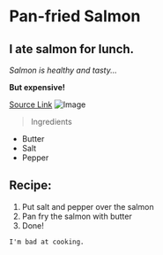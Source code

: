 # Pan-fried Salmon
## I ate salmon for lunch.
*Salmon is healthy and tasty...*

**But expensive!**

[Source Link](https://bryan-mb.github.io/cse15l-lab-reports/)
![Image](https://cdn.apartmenttherapy.info/image/upload/f_auto,q_auto:eco,c_fill,g_auto,w_1500,ar_3:2/k%2FPhoto%2FSeries%2F2019-09-snapshot-cooking-garlic-butter%2F2019-09-04_Kitchn83910_)

> Ingredients

* Butter
* Salt
* Pepper

Recipe:
---

1. Put salt and pepper over the salmon
2. Pan fry the salmon with butter
3. Done!

```
I'm bad at cooking.
```
